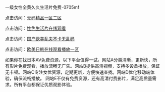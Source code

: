 一级女性全黄久久生活片免费-0705mf

点击访问：<a href="https://gda-c7m.pages.dev/">无码精品一区二区</a>

点击访问：<a href="https://tfda.pages.dev/">性色生活片在线观看</a>

点击访问：<a href="https://bsdf-5f5.pages.dev/">国产欧美乱夫不卡无乱码</a>

点击访问：<a href="https://cfad.pages.dev/">欧美日韩在线观看播放一区</a>

如果你在找日本AV免费资源，以下平台值得一试。网站A分类清晰，更新快，所有影片免费观看，播放流畅无广告。网站B提供高清视频，支持多设备播放，保证无卡顿。网站C专注女优资源，定期更新，方便快速查找。网站D优化移动端体验，确保流畅播放。
网站E不仅有免费资源，还有高清付费影片，满足高质量需求。所有平台都保证优质观影体验。

<span style="display:none;">[Canonical link](https://github.com/mm20250705/mm11 ）</span>



